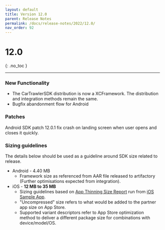 ```yaml
---
layout: default
title: Version 12.0
parent: Release Notes
permalink: /docs/release-notes/2022/12.0/
nav_order: 92
---
```


# 12.0

{: .no_toc }

---

### New Functionality

* The CarTrawlerSDK distribution is now a XCFramework. The distribution and integration methods remain the same.
* Bugfix abandonment flow for Android

### Patches
Android SDK patch 12.0.1 fix crash on landing screen when user opens and closes it quickly.

### Sizing guidelines
The details below should be used as a guideline around SDK size related to release.
* Android - 4.40 MB
  * Framework size as referenced from AAR file released to artifactory (Further optimisations expected from integration).
* iOS - **12 MB to 35 MB**
    * Sizing guidelines based on <a href="https://github.com/cartrawler/cartrawler.github.io/blob/master/ios-report.txt" target="_blank">App Thinning Size Report</a> run from <a href="https://github.com/cartrawler/cartrawler-ios-integration" target="_blank">iOS Sample App</a>.
    * "Uncompressed" size refers to what would be added to the partner app size on App Store.
    * Supported variant descriptors refer to App Store optimization method to deliver a different package size for combinations with device/model/OS.
